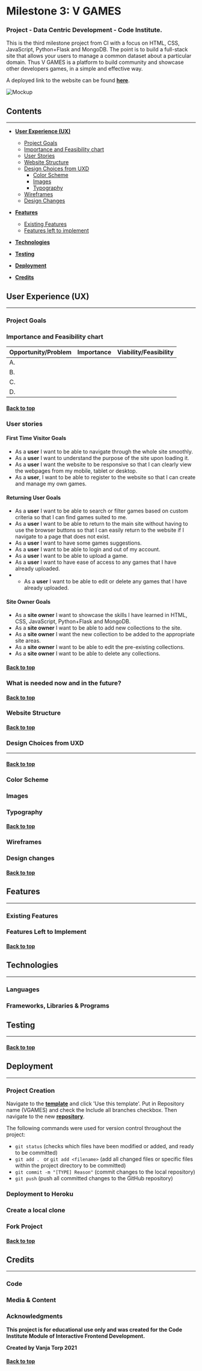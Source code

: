 # **Milestone 3: V GAMES**

### **Project - Data Centric Development - Code Institute.**
This is the third milestone project from CI with a focus on HTML, CSS, JavaScript, Python+Flask and MongoDB. The point is to build a full-stack site that allows your users to manage a common dataset about a particular domain. Thus V GAMES is a platform to build community and showcase other developers games, in a simple and effective way. 

A deployed link to the website can be found **[here](https://vgames-app.herokuapp.com/)**.

![Mockup]()

## **Contents**
***
- [**User Experience (UX)**](<#user-experience-(ux)>)
  - [Project Goals](<#project-goals>)
  - [Importance and Feasibility chart](<#importance-and-feasibility-chart>)
  - [User Stories](<#user-stories>)
  - [Website Structure](<#website-structure>)
  - [Design Choices from UXD](<#design-choices-from-uxd>)
    - [Color Scheme](<#color-scheme>)
    - [Images](<#images>)
    - [Typography](<#typography>)
  - [Wireframes](<#wireframes>)
  - [Design Changes](<#design-changes>)

- [**Features**](<#features>)
  - [Existing Features](<#existing-features>)
  - [Features left to implement](<#features-left-to-implement>)

- [**Technologies**](<#technologies>)

- [**Testing**](<#testing>)

- [**Deployment**](<#deployment>)

- [**Credits**](<#credits>)

## **User Experience** (UX)
***

### **Project Goals**

### **Importance and Feasibility chart**

**Opportunity/Problem** | **Importance** | **Viability/Feasibility**
| :--- | ---: | :---:
A.   |  | 
B. |  | 
C. |  | 
D. |  | 

#### [Back to top](<#contents>)

### **User stories**

#### **First Time Visitor Goals**
* As a **user** I want to be able to navigate through the whole site smoothly.
* As a **user** I want to understand the purpose of the site upon loading it.
* As a **user** I want the website to be responsive so that I can clearly view the webpages from my mobile, tablet or desktop.
* As a **user**, I want to be able to register to the website so that I can create and manage my own games.

#### **Returning User Goals**
* As a **user** I want to be able to search or filter games based on custom criteria so that I can find games suited to me.
* As a **user** I want to be able to return to the main site without having to use the browser buttons so that I can easily return to the website if I navigate to a page that does not exist.
* As a **user** I want to have some games suggestions.
* As a **user** I want to be able to login and out of my account.
* As a **user** I want to be able to upload a game.
* As a **user** I want to have ease of access to any games that I have already uploaded.
* * As a **user** I want to be able to edit or delete any games that I have already uploaded.

#### **Site Owner Goals**
* As a **site owner** I want to showcase the skills I have learned in HTML, CSS, JavaScript, Python+Flask and MongoDB.
* As a **site owner** I want to be able to add new collections to the site.
* As a **site owner** I want the new collection to be added to the appropriate site areas.
* As a **site owner** I want to be able to edit the pre-existing collections.
* As a **site owner** I want to be able to delete any collections.

#### [Back to top](<#contents>)

### **What is needed now and in the future?**

#### [Back to top](<#contents>)

### **Website Structure**

#### [Back to top](<#contents>)

### **Design Choices from UXD**
***

#### [Back to top](<#contents>)

### **Color Scheme**

### **Images**

### **Typography**

#### [Back to top](<#contents>)

### **Wireframes**

### **Design changes**

#### [Back to top](<#contents>)

## **Features**
***

### **Existing Features**

### **Features Left to Implement**

#### [Back to top](<#contents>)

## **Technologies**
***

### **Languages**

### **Frameworks, Libraries & Programs**

## **Testing**
***

#### [Back to top](<#contents>)

## **Deployment**
***

### Project Creation
Navigate to the **[template](https://github.com/Code-Institute-Org/gitpod-full-template)** and click 'Use this template'. Put in Repository name (VGAMES) and check the Include all branches checkbox. Then navigate to the new **[repository](https://github.com/VTwin90/VGAMES)**.

The following commands were used for version control throughout the project:
+ ```git status``` (checks which files have been modified or added, and ready to be committed)
+ ```git add . ``` or ```git add <filename>``` (add all changed files or specific files within the project directory to be committed)
+ ```git commit -m "[TYPE] Reason"``` (commit changes to the local repository)
+ ```git push``` (push all committed changes to the GitHub repository)


### **Deployment to Heroku**

### **Create a local clone**

### **Fork Project**

#### [Back to top](<#contents>)

## **Credits**
***

### **Code**

### **Media & Content**

### **Acknowledgments**

**This project is for educational use only and was created for the Code Institute Module of Interactive Frontend Development.**

**Created by Vanja Torp 2021**

#### [Back to top](<#contents>)